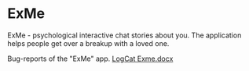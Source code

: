 # ExMe
ExMe - psychological interactive chat stories about you. The application helps people get over a breakup with a loved one.


Bug-reports of the "ExMe" app.  [LogCat Exme.docx](https://github.com/KattyNemka/ExMe/files/7779052/LogCat.Exme.docx)

